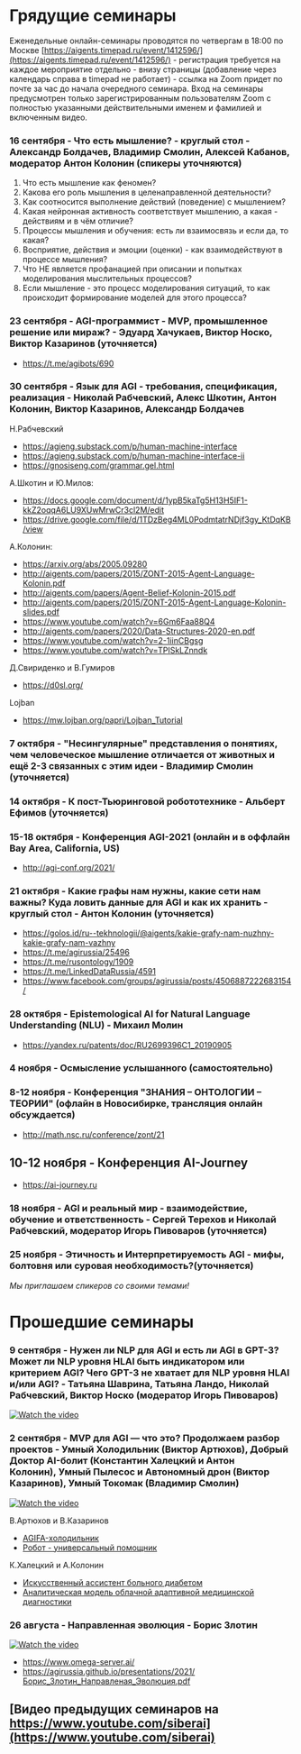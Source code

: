 # Грядущие семинары

Еженедельные онлайн-семинары проводятся по четвергам в 18:00 по Москве [https://aigents.timepad.ru/event/1412596/](https://aigents.timepad.ru/event/1412596/) - регистрация требуется на каждое мероприятие отдельно - внизу страницы (добавление через календарь справа в timepad не работает) - ссылка на Zoom придет по почте за час до начала очередного семинара. Вход на семинары предусмотрен только зарегистрированным пользователям Zoom с полностью указанными действительными именем и фамилией и включенным видео. 

### 16 сентября - Что есть мышление? - круглый стол - Александр Болдачев, Владимир Смолин, Алексей Кабанов, модератор Антон Колонин (спикеры уточняются)

1. Что есть мышление как феномен?
2. Какова его роль мышления в целенаправленной деятельности?
3. Как соотносится выполнение действий (поведение) с мышлением?
4. Какая нейронная активность соответствует мышлению, а какая - действиям и в чём отличие?
5. Процессы мышления и обучения: есть ли взаимосвязь и если да, то какая?
6. Восприятие, действия и эмоции (оценки) - как взаимодействуют в процессе мышления?
7. Что НЕ является профанацией при описании и попытках моделирования мыслительных процессов?
6. Если мышление - это процесс моделирования ситуаций, то как происходит формирование моделей для этого процесса?

### 23 сентября - AGI-программист - MVP, промышленное решение или мираж? - Эдуард Хачукаев, Виктор Носко, Виктор Казаринов (уточняется)

- https://t.me/agibots/690

### 30 сентября - Язык для AGI - требования, спецификация, реализация - Николай Рабчевский, Алекс Шкотин, Антон Колонин, Виктор Казаринов, Александр Болдачев

Н.Рабчевский
- https://agieng.substack.com/p/human-machine-interface
- https://agieng.substack.com/p/human-machine-interface-ii
- https://gnosiseng.com/grammar.gel.html

А.Шкотин и Ю.Милов:
- https://docs.google.com/document/d/1ypB5kaTg5H13H5IF1-kkZ2oqqA6LU9XUwMrwCr3cl2M/edit
- https://drive.google.com/file/d/1TDzBeg4ML0PodmtatrNDjf3gy_KtDqKB/view

А.Колонин:
- https://arxiv.org/abs/2005.09280
- http://aigents.com/papers/2015/ZONT-2015-Agent-Language-Kolonin.pdf
- http://aigents.com/papers/Agent-Belief-Kolonin-2015.pdf
- http://aigents.com/papers/2015/ZONT-2015-Agent-Language-Kolonin-slides.pdf
- https://www.youtube.com/watch?v=6Gm6Faa88Q4
- http://aigents.com/papers/2020/Data-Structures-2020-en.pdf
- https://www.youtube.com/watch?v=2-1iinCBgsg
- https://www.youtube.com/watch?v=TPISkLZnndk

Д.Свириденко и В.Гумиров
- https://d0sl.org/

Lojban
- https://mw.lojban.org/papri/Lojban_Tutorial

### 7 октября - "Несингулярные" представления о понятиях, чем человеческое мышление отличается от животных и ещё 2-3 связанных с этим идеи - Владимир Смолин (уточняется)

### 14 октября - К пост-Тьюринговой робототехнике - Альберт Ефимов (уточняется)

### 15-18 октября - Конференция AGI-2021 (онлайн и в оффлайн Bay Area, California, US)

- http://agi-conf.org/2021/

### 21 октября - Какие графы нам нужны, какие сети нам важны? Куда ловить данные для AGI и как их хранить - круглый стол - Антон Колонин (уточняется)

- https://golos.id/ru--tekhnologii/@aigents/kakie-grafy-nam-nuzhny-kakie-grafy-nam-vazhny
- https://t.me/agirussia/25496
- https://t.me/rusontology/1909
- https://t.me/LinkedDataRussia/4591
- https://www.facebook.com/groups/agirussia/posts/4506887222683154/

### 28 октября - Epistemological AI for Natural Language Understanding (NLU) - Михаил Молин

- https://yandex.ru/patents/doc/RU2699396C1_20190905

### 4 ноября - Осмысление услышанного (самостоятельно)

### 8-12 ноября - Конференция "ЗНАНИЯ – ОНТОЛОГИИ – ТЕОРИИ" (офлайн в Новосибирке, трансляция онлайн обсуждается)

- http://math.nsc.ru/conference/zont/21

## 10-12 ноября - Конференция AI-Journey 

- https://ai-journey.ru

### 18 ноября - AGI и реальный мир - взаимодействие, обучение и ответственность - Сергей Терехов и Николай Рабчевский, модератор Игорь Пивоваров (уточняется)  

### 25 ноября - Этичность и Интерпретируемость AGI - мифы, болтовня или суровая необходимость?(уточняется)  

*Мы приглашаем спикеров со своими темами!*

# Прошедшие семинары

### 9 сентября - Нужен ли NLP для AGI и есть ли AGI в GPT-3? Может ли NLP уровня HLAI быть индикатором или критерием AGI? Чего GPT-3 не хватает для NLP уровня HLAI и/или AGI? - Татьяна Шаврина, Татьяна Ландо, Николай Рабчевский, Виктор Носко (модератор Игорь Пивоваров)

[![Watch the video](https://img.youtube.com/vi/MlnU-fsWcVU/hqdefault.jpg)](https://youtu.be/MlnU-fsWcVU)

### 2 сентября - МVP для AGI — что это? Продолжаем разбор проектов - Умный Холодильник (Виктор Артюхов), Добрый Доктор AI-болит (Константин Халецкий и Антон Колонин), Умный Пылесос и Автономный дрон (Виктор Казаринов), Умный Токомак (Владимир Смолин)

[![Watch the video](https://img.youtube.com/vi/Z1kmV3R75Lw/hqdefault.jpg)](https://youtu.be/Z1kmV3R75Lw)

В.Артюхов и В.Казаринов
- [AGIFA-холодильник](/presentations/2021/Артюхов_Виктор_Умный%20AGIFA-холодильник_003.pdf)
- [Робот - универсальный помощник](/presentations/2021/Victor_Kazarinov_Universal_Utility_Robot_20210830.pdf)

К.Халецкий и А.Колонин
- [Искусственный ассистент больного диабетом](/presentations/2021/Халецкий_Константин_ИИ_Больного.pdf)
- [Аналитическая модель облачной адаптивной медицинской диагностики](http://webstructor.net/papers/Kolonin-ZO-ZONT-13-RU-present.pdf)


### 26 августа - Направленная эволюция - Борис Злотин

[![Watch the video](https://img.youtube.com/vi/TjURJ0hOAao/hqdefault.jpg)](https://youtu.be/TjURJ0hOAao)

- https://www.omega-server.ai/
- https://agirussia.github.io/presentations/2021/Борис_Злотин_Направленая_Эволюция.pdf

## [Видео предыдущих семинаров на https://www.youtube.com/siberai](https://www.youtube.com/siberai)

